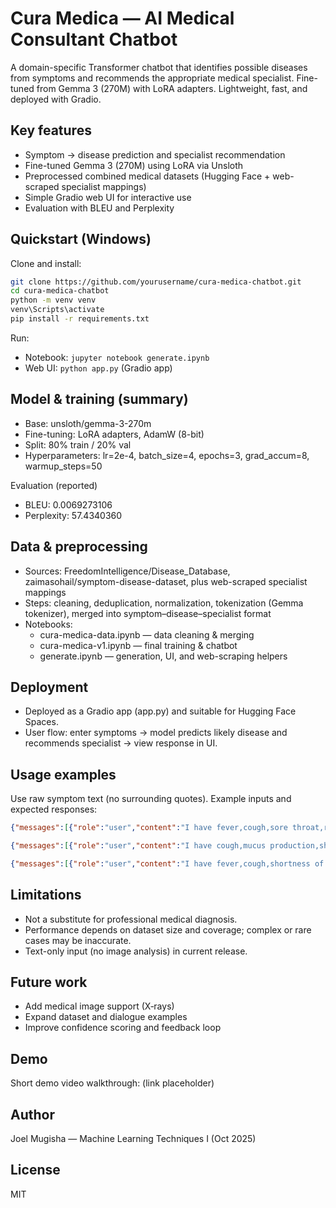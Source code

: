 # Cura Medica — AI Medical Consultant Chatbot

A domain-specific Transformer chatbot that identifies possible diseases from symptoms and recommends the appropriate medical specialist. Fine-tuned from Gemma 3 (270M) with LoRA adapters. Lightweight, fast, and deployed with Gradio.

## Key features
- Symptom → disease prediction and specialist recommendation
- Fine-tuned Gemma 3 (270M) using LoRA via Unsloth
- Preprocessed combined medical datasets (Hugging Face + web-scraped specialist mappings)
- Simple Gradio web UI for interactive use
- Evaluation with BLEU and Perplexity

## Quickstart (Windows)
Clone and install:
```bash
git clone https://github.com/yourusername/cura-medica-chatbot.git
cd cura-medica-chatbot
python -m venv venv
venv\Scripts\activate
pip install -r requirements.txt
```

Run:
- Notebook: `jupyter notebook generate.ipynb`
- Web UI: `python app.py`  (Gradio app)

## Model & training (summary)
- Base: unsloth/gemma-3-270m
- Fine-tuning: LoRA adapters, AdamW (8-bit)
- Split: 80% train / 20% val
- Hyperparameters: lr=2e-4, batch_size=4, epochs=3, grad_accum=8, warmup_steps=50

Evaluation (reported)
- BLEU: 0.0069273106
- Perplexity: 57.4340360

## Data & preprocessing
- Sources: FreedomIntelligence/Disease_Database, zaimasohail/symptom-disease-dataset, plus web-scraped specialist mappings
- Steps: cleaning, deduplication, normalization, tokenization (Gemma tokenizer), merged into symptom–disease–specialist format
- Notebooks:
  - cura-medica-data.ipynb — data cleaning & merging
  - cura-medica-v1.ipynb — final training & chatbot
  - generate.ipynb — generation, UI, and web-scraping helpers

## Deployment
- Deployed as a Gradio app (app.py) and suitable for Hugging Face Spaces.
- User flow: enter symptoms → model predicts likely disease and recommends specialist → view response in UI.

## Usage examples
Use raw symptom text (no surrounding quotes). Example inputs and expected responses:
```json
{"messages":[{"role":"user","content":"I have fever,cough,sore throat,runny or stuffy nose,muscle aches,headache,fatigue."},{"role":"model","content":"Based on your symptoms, you likely have flu. I recommend you see a General Physician."}]}
```
```json
{"messages":[{"role":"user","content":"I have cough,mucus production,shortness of breath,chest pain."},{"role":"model","content":"Based on your symptoms, you likely have bronchitis. I recommend you see a General Physician."}]}
```
```json
{"messages":[{"role":"user","content":"I have fever,cough,shortness of breath,chest pain,fatigue."},{"role":"model","content":"Based on your symptoms, you likely have pneumonia. I recommend you see a General Physician."}]}
```

## Limitations
- Not a substitute for professional medical diagnosis.
- Performance depends on dataset size and coverage; complex or rare cases may be inaccurate.
- Text-only input (no image analysis) in current release.

## Future work
- Add medical image support (X‑rays)
- Expand dataset and dialogue examples
- Improve confidence scoring and feedback loop

## Demo
Short demo video walkthrough: (link placeholder)

## Author
Joel Mugisha — Machine Learning Techniques I (Oct 2025)

## License
MIT
